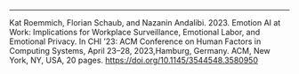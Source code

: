 ---
Kat Roemmich, Florian Schaub, and Nazanin Andalibi. 2023. Emotion AI at Work: Implications for Workplace Surveillance, Emotional Labor, and Emotional Privacy. In CHI ’23: ACM Conference on Human Factors in Computing Systems, April 23–28, 2023,Hamburg, Germany. ACM, New York, NY, USA, 20 pages. https://doi.org/10.1145/3544548.3580950
